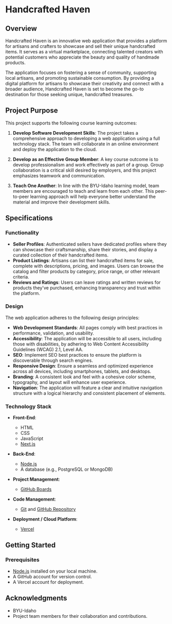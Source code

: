 # Handcrafted Haven

## Overview

Handcrafted Haven is an innovative web application that provides a platform for artisans and crafters to showcase and sell their unique handcrafted items. It serves as a virtual marketplace, connecting talented creators with potential customers who appreciate the beauty and quality of handmade products.

The application focuses on fostering a sense of community, supporting local artisans, and promoting sustainable consumption. By providing a digital platform for artisans to showcase their creativity and connect with a broader audience, Handcrafted Haven is set to become the go-to destination for those seeking unique, handcrafted treasures.

## Project Purpose

This project supports the following course learning outcomes:

1. **Develop Software Development Skills**: The project takes a comprehensive approach to developing a web application using a full technology stack. The team will collaborate in an online environment and deploy the application to the cloud.

2. **Develop as an Effective Group Member**: A key course outcome is to develop professionalism and work effectively as part of a group. Group collaboration is a critical skill desired by employers, and this project emphasizes teamwork and communication.

3. **Teach One Another**: In line with the BYU-Idaho learning model, team members are encouraged to teach and learn from each other. This peer-to-peer learning approach will help everyone better understand the material and improve their development skills.

## Specifications

### Functionality

- **Seller Profiles**: Authenticated sellers have dedicated profiles where they can showcase their craftsmanship, share their stories, and display a curated collection of their handcrafted items.
- **Product Listings**: Artisans can list their handcrafted items for sale, complete with descriptions, pricing, and images. Users can browse the catalog and filter products by category, price range, or other relevant criteria.
- **Reviews and Ratings**: Users can leave ratings and written reviews for products they've purchased, enhancing transparency and trust within the platform.

### Design

The web application adheres to the following design principles:

- **Web Development Standards**: All pages comply with best practices in performance, validation, and usability.
- **Accessibility**: The application will be accessible to all users, including those with disabilities, by adhering to Web Content Accessibility Guidelines (WCAG) 2.1, Level AA.
- **SEO**: Implement SEO best practices to ensure the platform is discoverable through search engines.
- **Responsive Design**: Ensure a seamless and optimized experience across all devices, including smartphones, tablets, and desktops.
- **Branding**: A consistent look and feel with a cohesive color scheme, typography, and layout will enhance user experience.
- **Navigation**: The application will feature a clear and intuitive navigation structure with a logical hierarchy and consistent placement of elements.

### Technology Stack

- **Front-End**:
  - HTML
  - CSS
  - JavaScript
  - [Next.js](https://nextjs.org/)
- **Back-End**:
  - [Node.js](https://nodejs.org/)
  - A database (e.g., PostgreSQL or MongoDB)
- **Project Management**:
  - [GitHub Boards](https://docs.github.com/en/issues/trying-out-the-new-projects-experience/about-projects)
- **Code Management**:

  - [Git](https://git-scm.com/) and [GitHub Repository](https://github.com/)

- **Deployment / Cloud Platform**:
  - [Vercel](https://vercel.com/)

## Getting Started

### Prerequisites

- [Node.js](https://nodejs.org/) installed on your local machine.
- A GitHub account for version control.
- A Vercel account for deployment.

## Acknowledgments

- BYU-Idaho
- Project team members for their collaboration and contributions.
